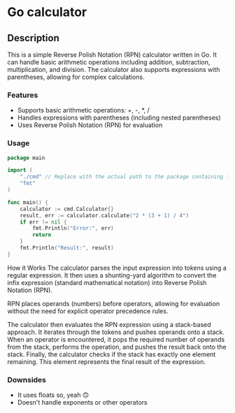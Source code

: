 # Go calculator

## Description

This is a simple Reverse Polish Notation (RPN) calculator written in Go. It can handle basic arithmetic operations including 
addition, subtraction, multiplication, and division. The calculator also supports expressions with parentheses, 
allowing for complex calculations.

### Features
 - Supports basic arithmetic operations: +, -, *, /
 - Handles expressions with parentheses (including nested parentheses)
 - Uses Reverse Polish Notation (RPN) for evaluation

### Usage

```Go
package main

import (
	"./cmd" // Replace with the actual path to the package containing the Calculator struct
	"fmt"
)

func main() {
	calculator := cmd.Calculator{}
	result, err := calculator.calculate("2 * (3 + 1) / 4")
	if err != nil {
		fmt.Println("Error:", err)
		return
	}
	fmt.Println("Result:", result)
}

```


How it Works
The calculator parses the input expression into tokens using a regular expression. It then uses a shunting-yard algorithm to convert the infix expression (standard mathematical notation) into Reverse Polish Notation (RPN).

RPN places operands (numbers) before operators, allowing for evaluation without the need for explicit operator precedence rules.

The calculator then evaluates the RPN expression using a stack-based approach. It iterates through the tokens and pushes operands onto a stack. When an operator is encountered, it pops the required number of operands from the stack, performs the operation, and pushes the result back onto the stack.
Finally, the calculator checks if the stack has exactly one element remaining. This element represents the final result of the expression.

### Downsides
* It uses floats so, yeah 🙃
* Doesn't handle exponents or other operators